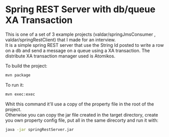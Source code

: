 Spring REST Server with db/queue XA Transaction
===============================================
This is one of a set of 3 example projects (valdar/springJmsConsumer , valdar/springRestClient) that I made for an interview.  
It is a simple spring REST server that use the String Id posted to write a row on a db and send a message on a queue using a XA transaction.
The distribute XA transaction manager used is Atomikos.

To build the project:
```sh
mvn package
```

To run it:
```sh
mvn exec:exec
```

Whit this command it'll use a copy of the property file in the root of the project.  
Otherwise you can copy the jar file created in the target directory, create you own property config file, put all in the same direcorty and run it with:
```sh
java -jar springRestServer.jar
```